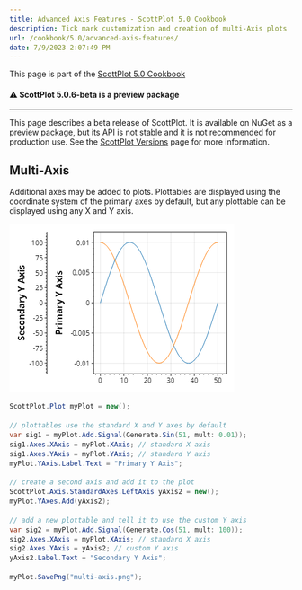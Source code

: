 ```yaml
---
title: Advanced Axis Features - ScottPlot 5.0 Cookbook
description: Tick mark customization and creation of multi-Axis plots
url: /cookbook/5.0/advanced-axis-features/
date: 7/9/2023 2:07:49 PM
---
```


This page is part of the [ScottPlot 5.0 Cookbook](../)


<div class='alert alert-warning' role='alert'><h4 class='alert-heading py-0 my-0'>⚠️ ScottPlot 5.0.6-beta is a preview package</h4><hr /><p class='mb-0'><span class='fw-semibold'>This page describes a beta release of ScottPlot.</span> It is available on NuGet as a preview package, but its API is not stable and it is not recommended for production use. See the <a href='https://scottplot.net/versions/'>ScottPlot Versions</a> page for more information. </p></div>



## Multi-Axis

Additional axes may be added to plots. Plottables are displayed using the coordinate system of the primary axes by default, but any plottable can be displayed using any X and Y axis.

[![](multi-axis.png)](multi-axis.png)

```cs
ScottPlot.Plot myPlot = new();

// plottables use the standard X and Y axes by default
var sig1 = myPlot.Add.Signal(Generate.Sin(51, mult: 0.01));
sig1.Axes.XAxis = myPlot.XAxis; // standard X axis
sig1.Axes.YAxis = myPlot.YAxis; // standard Y axis
myPlot.YAxis.Label.Text = "Primary Y Axis";

// create a second axis and add it to the plot
ScottPlot.Axis.StandardAxes.LeftAxis yAxis2 = new();
myPlot.YAxes.Add(yAxis2);

// add a new plottable and tell it to use the custom Y axis
var sig2 = myPlot.Add.Signal(Generate.Cos(51, mult: 100));
sig2.Axes.XAxis = myPlot.XAxis; // standard X axis
sig2.Axes.YAxis = yAxis2; // custom Y axis
yAxis2.Label.Text = "Secondary Y Axis";

myPlot.SavePng("multi-axis.png");
```

